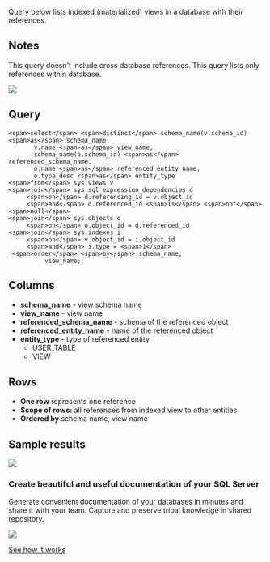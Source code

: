 Query below lists indexed (materialized) views in a database with their references.

## Notes

This query doesn't include cross database references. This query lists only references within database.

[![](https://dataedo.com/asset/img/markdown/docs/test-article/3187eed29ce5b9127613e8a72fc11156.png)](https://dataedo.com/blog/confused-when-trying-to-work-with-databases?cta=kb-query-confused)

## Query

```
<span>select</span> <span>distinct</span> schema_name(v.schema_id) <span>as</span> schema_name,
       v.name <span>as</span> view_name,
       schema_name(o.schema_id) <span>as</span> referenced_schema_name,
       o.name <span>as</span> referenced_entity_name,
       o.type_desc <span>as</span> entity_type
<span>from</span> sys.views v
<span>join</span> sys.sql_expression_dependencies d
     <span>on</span> d.referencing_id = v.object_id
     <span>and</span> d.referenced_id <span>is</span> <span>not</span> <span>null</span>
<span>join</span> sys.objects o
     <span>on</span> o.object_id = d.referenced_id
<span>join</span> sys.indexes i 
     <span>on</span> v.object_id = i.object_id
     <span>and</span> i.type = <span>1</span>
 <span>order</span> <span>by</span> schema_name,
          view_name;
```

## Columns

-   **schema\_name** - view schema name
-   **view\_name** - view name
-   **referenced\_schema\_name** - schema of the referenced object
-   **referenced\_entity\_name** - name of the referenced object
-   **entity\_type** - type of referenced entity
    -   USER\_TABLE
    -   VIEW

## Rows

-   **One row** represents one reference
-   **Scope of rows:** all references from indexed view to other entities
-   **Ordered by** schema name, view name

## Sample results

![](https://dataedo.com/asset/img/kb/query/sql-server/indexed_view_references.png)

### Create beautiful and useful documentation of your SQL Server

Generate convenient documentation of your databases in minutes and share it with your team. Capture and preserve tribal knowledge in shared repository.

[![](https://dataedo.com/asset/img/markdown/docs/test-article/30c11fa4b210f11740f56e85ca8bf9c6.gif)](https://demo.dataedo.com/)

[See how it works](https://demo.dataedo.com/)